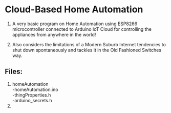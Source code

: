 # Cloud-Based Home Automation

1. A very basic program on Home Automation using ESP8266 microcontroller connected to Arduino IoT Cloud for controlling the appliances from anywhere in the world!  

2. Also considers the limitations of a Modern Suburb Internet tendencies to shut down spontaneously and tackles it in the Old Fashioned Switches way.  

## Files:

1. homeAutomation  
	-homeAutomation.ino  
	-thingProperties.h  
	-arduino_secrets.h
2.
